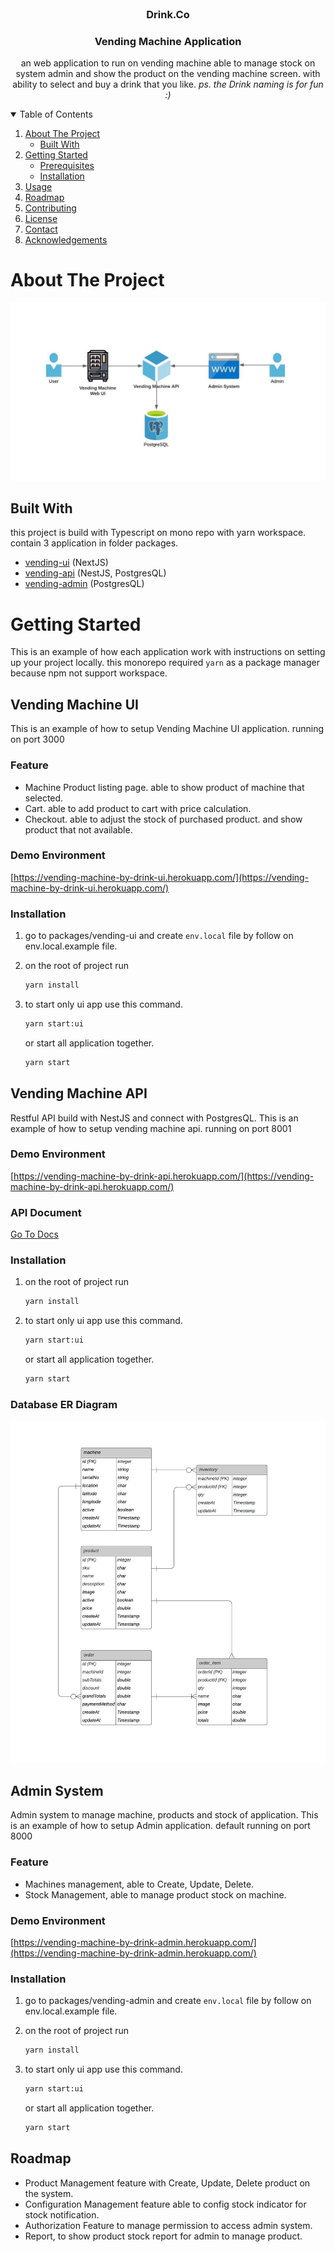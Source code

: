 <!-- PROJECT LOGO -->
<br />
<p align="center">
  <h3 align="center">Drink.Co</h3>
  <h3 align="center">Vending Machine Application</h3>

  <p align="center">
     an web application to run on vending machine able to manage stock on system admin and show the
     product on the vending machine screen. with ability to select and buy a drink that you like. 
     <i>ps. the Drink naming is for fun :)</i>
  </p>
</p>

<!-- TABLE OF CONTENTS -->
<details open="open">
  <summary>Table of Contents</summary>
  <ol>
    <li>
      <a href="#about-the-project">About The Project</a>
      <ul>
        <li><a href="#built-with">Built With</a></li>
      </ul>
    </li>
    <li>
      <a href="#getting-started">Getting Started</a>
      <ul>
        <li><a href="#prerequisites">Prerequisites</a></li>
        <li><a href="#installation">Installation</a></li>
      </ul>
    </li>
    <li><a href="#usage">Usage</a></li>
    <li><a href="#roadmap">Roadmap</a></li>
    <li><a href="#contributing">Contributing</a></li>
    <li><a href="#license">License</a></li>
    <li><a href="#contact">Contact</a></li>
    <li><a href="#acknowledgements">Acknowledgements</a></li>
  </ol>
</details>

<!-- ABOUT THE PROJECT -->

# About The Project

![Overview Architecture][product-screenshot]

## Built With

this project is build with Typescript on mono repo with yarn workspace. contain 3 application in folder packages.

- [vending-ui](https://github.com/aeioyu/drink/tree/main/packages/vending-ui) (NextJS)
- [vending-api](https://github.com/aeioyu/drink/tree/main/packages/vending-api) (NestJS, PostgresQL)
- [vending-admin](https://github.com/aeioyu/drink/tree/main/packages/vending-admin) (PostgresQL)
  <br />

<!-- GETTING STARTED -->

# Getting Started

This is an example of how each application work with instructions on setting up your project locally.
this monorepo required `yarn` as a package manager because npm not support workspace.

## Vending Machine UI

This is an example of how to setup Vending Machine UI application. running on port 3000

### Feature

- Machine Product listing page. able to show product of machine that selected.
- Cart. able to add product to cart with price calculation.
- Checkout. able to adjust the stock of purchased product. and show product that not available.

### Demo Environment

[https://vending-machine-by-drink-ui.herokuapp.com/](https://vending-machine-by-drink-ui.herokuapp.com/)

### Installation

1. go to packages/vending-ui and create `env.local` file by follow on env.local.example file.
2. on the root of project run
   ```sh
   yarn install
   ```
3. to start only ui app use this command.

   ```sh
   yarn start:ui
   ```

   or start all application together.

   ```sh
   yarn start
   ```

## Vending Machine API

Restful API build with NestJS and connect with PostgresQL. This is an example of how to setup vending machine api. running on port 8001

### Demo Environment

[https://vending-machine-by-drink-api.herokuapp.com/](https://vending-machine-by-drink-api.herokuapp.com/)

### API Document

[Go To Docs](https://documenter.getpostman.com/view/981639/Tz5s5cDE)

### Installation

1. on the root of project run
   ```sh
   yarn install
   ```
2. to start only ui app use this command.

   ```sh
   yarn start:ui
   ```

   or start all application together.

   ```sh
   yarn start
   ```

### Database ER Diagram

![API ER][er-diagram]

## Admin System

Admin system to manage machine, products and stock of application. This is an example of how to setup Admin application. default running on port 8000

### Feature

- Machines management, able to Create, Update, Delete.
- Stock Management, able to manage product stock on machine.

### Demo Environment

[https://vending-machine-by-drink-admin.herokuapp.com/](https://vending-machine-by-drink-admin.herokuapp.com/)

### Installation

1. go to packages/vending-admin and create `env.local` file by follow on env.local.example file.
2. on the root of project run
   ```sh
   yarn install
   ```
3. to start only ui app use this command.

   ```sh
   yarn start:ui
   ```

   or start all application together.

   ```sh
   yarn start
   ```

## Roadmap

- Product Management feature with Create, Update, Delete product on the system.
- Configuration Management feature able to config stock indicator for stock notification.
- Authorization Feature to manage permission to access admin system.
- Report, to show product stock report for admin to manage product.

[product-screenshot]: docs/images/achitect.jpeg
[er-diagram]: docs/images/er.jpeg
